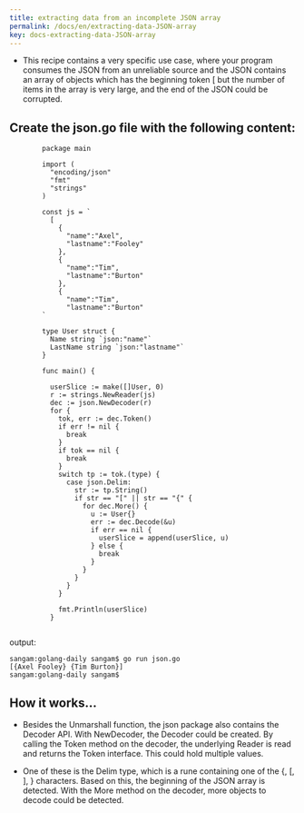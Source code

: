 ```yaml
---
title: extracting data from an incomplete JSON array
permalink: /docs/en/extracting-data-JSON-array
key: docs-extracting-data-JSON-array
---
```



- This recipe contains a very specific use case, where your program consumes the JSON from an unreliable source and the JSON contains an array of objects which has the beginning token 
[ but the number of items in the array is very large, and the end of the JSON could be corrupted.

## Create the json.go file with the following content:
```
        package main

        import (
          "encoding/json"
          "fmt"
          "strings"
        )

        const js = `
          [
            {
              "name":"Axel",
              "lastname":"Fooley"
            },
            {
              "name":"Tim",
              "lastname":"Burton"
            },
            {
              "name":"Tim",
              "lastname":"Burton"
        `

        type User struct {
          Name string `json:"name"`
          LastName string `json:"lastname"`
        }

        func main() {

          userSlice := make([]User, 0)
          r := strings.NewReader(js)
          dec := json.NewDecoder(r)
          for {
            tok, err := dec.Token()
            if err != nil {
              break
            }
            if tok == nil {
              break
            }
            switch tp := tok.(type) {
              case json.Delim:
                str := tp.String()
                if str == "[" || str == "{" {
                  for dec.More() {
                    u := User{}
                    err := dec.Decode(&u)
                    if err == nil {
                      userSlice = append(userSlice, u)
                    } else {
                      break
                    }
                  }
                }
              }
            }

            fmt.Println(userSlice)
          }


```
output:
```
sangam:golang-daily sangam$ go run json.go
[{Axel Fooley} {Tim Burton}]
sangam:golang-daily sangam$ 

```

## How it works...

- Besides the Unmarshall function, the json package also contains the Decoder API. With NewDecoder, the Decoder could be created. By calling the Token method on the decoder, the underlying Reader is read and returns the Token interface. This could hold multiple values.

- One of these is the Delim type, which is a rune containing one of the {, [, ], } characters. Based on this, the beginning of the JSON array is detected. With the More method on the decoder, more objects to decode could be detected.
